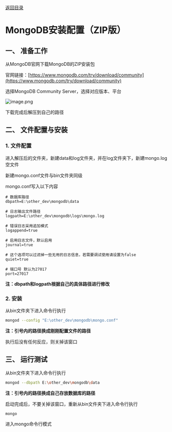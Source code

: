 [返回目录](ch0.md)

# MongoDB安装配置（ZIP版）

## 一、 准备工作

从MongoDB官网下载MongoDB的ZIP安装包

官网链接：[https://www.mongodb.com/try/download/community](https://www.mongodb.com/try/download/community)

选择MongoDB Community Server，选择对应版本、平台

![image.png](https://upload-images.jianshu.io/upload_images/23708684-9a679af8936a2636.png?imageMogr2/auto-orient/strip%7CimageView2/2/w/1240)

下载完成后解压到自己的路径

## 二、 文件配置与安装

### 1. 文件配置

进入解压后的文件夹，新建data和log文件夹，并在log文件夹下，新建mongo.log空文件

新建mongo.conf文件与bin文件夹同级

mongo.conf写入以下内容

```
# 数据库路径
dbpath=E:\other_dev\mongodb\data  

# 日志输出文件路径
logpath=E:\other_dev\mongodb\logs\mongo.log  

# 错误日志采用追加模式
logappend=true  

# 启用日志文件，默认启用 
journal=true

# 这个选项可以过滤掉一些无用的日志信息，若需要调试使用请设置为false  
quiet=true

# 端口号 默认为27017
port=27017
```

**注：dbpath和logpath根据自己的具体路径进行修改**

### 2. 安装

从bin文件夹下进入命令行执行

```bash
mongod --config "E:\other_dev\mongodb\mongo.conf"
```

**注：引号内的路径换成刚刚配置文件的路径**

执行后没有任何反应，则关掉该窗口

## 三、 运行测试

从bin文件夹下进入命令行执行

```bash
mongod --dbpath E:\other_dev\mongodb\data
```

**注：引号内的路径换成自己存放数据库的路径**

启动完成后，不要关掉该窗口，重新从bin文件夹下进入命令行执行

```bash
mongo
```

进入mongo命令行模式
